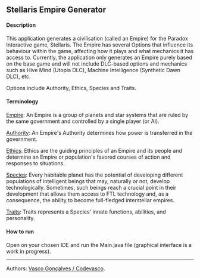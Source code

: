 ## **Stellaris Empire Generator**

#### **Description**

This application generates a civilisation (called an Empire) for the Paradox Interactive game, Stellaris. The Empire has several Options that influence its behaviour within the game, affecting how it plays and what mechanics it has access to. Currently, the application only generates an Empire purely based on the base game and will not include DLC-based options and mechanics such as Hive Mind (Utopia DLC), Machine Intelligence (Synthetic Dawn DLC), etc.

Options include Authority, Ethics, Species and Traits.

#### **Terminology**

[Empire](https://stellaris.paradoxwikis.com/Empire): An Empire is a group of planets and star systems that are ruled by the same government and controlled by a single player (or AI).

[Authority](https://stellaris.paradoxwikis.com/Government#Authority): An Empire's Authority determines how power is transferred in the government.

[Ethics](https://stellaris.paradoxwikis.com/Ethics): Ethics are the guiding principles of an Empire and its people and determine an Empire or population's favored courses of action and responses to situations.

[Species](https://stellaris.paradoxwikis.com/Species): Every habitable planet has the potential of developing different populations of intelligent beings that may, naturally or not, develop technologically. Sometimes, such beings reach a crucial point in their development that allows them access to FTL technology and, as a consequence, the ability to become full-fledged interstellar empires.

[Traits](https://stellaris.paradoxwikis.com/Traits): Traits represents a Species' innate functions, abilities, and personality.

#### **How to run**

Open on your chosen IDE and run the Main.java file (graphical interface is a work in progress).

____
Authors: [Vasco Gonçalves / Codevasco](https://www.linkedin.com/in/vascofg99/).
